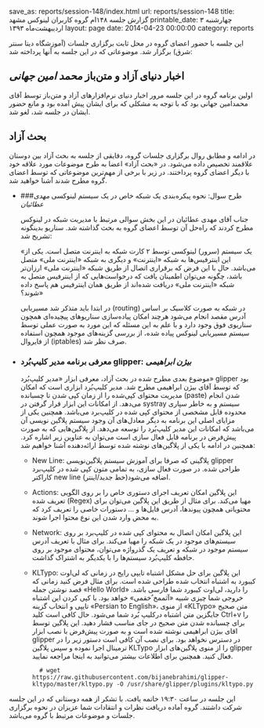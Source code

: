 save_as: reports/session-148/index.html
url: reports/session-148
title: گزارش جلسه ۱۴۸ام گروه کاربران لینوکس مشهد
printable_date: چهارشنبه ۳ اردیبهشت‌ماه ۱۳۹۳
layout: page
date: 2014-04-23 00:00:00
category: reports


این جلسه با حضور اعضای گروه در محل ثابت برگزاری جلسات (آموزشگاه دیتا سنتر شرق) برگزار شد. موضوعاتی که در این جلسه به آنها پرداخته شد:


<!--more-->



## اخبار دنیای آزاد و متن‌باز *محمد امین جهانی*

اولین برنامه گروه در این جلسه مرور اخبار دنیای نرم‌افزارهای آزاد و متن‌باز توسط آقای محمدامین جهانی بود که با توجه به مشکلی که برای ایشان پیش آمده بود و مانع حضور ایشان در جلسه شد، لغو شد.


## بحث آزاد

در ادامه و مطابق روال برگزاری جلسات گروه، دقایقی از جلسه به بحث آزاد بین دوستان علاقمند تخصیص داده می‌شود. در «بحث آزاد» اعضا به طرح موضوعات مورد علاقه خود با دیگر اعضای گروه پرداختند. در زیر با برخی از مهم‌ترین موضوعاتی که توسط اعضای گروه مطرح شدند آشنا خواهید شد.

  * ###طرح سوال: نحوه پیکره‌بندی یک شبکه خاص در یک سیستم لینوکسی *مهدی عطائیان*
      
      جناب آقای مهدی عطائیان در این بخش سوالی مرتبط با مدیریت شبکه در لینوکس مطرح کردند که راه‌حل آن توسط اعضای گروه به بحث گذاشته شد. سناریو بدینگونه تشریح شد:

      «یک سیستم (سرور) لینوکسی توسط ۲ کارت شبکه به اینترنت متصل است. یکی از این اینترفیس‌ها به شبکه «اینترنت» و دیگری به شبکه «اینترنت ملی» متصل می‌باشد. حال با این فرض که برقراری اتصال از طریق شبکه «اینترنت ملی» ارزان‌تر باشد، چگونه می‌توان اطمینان یافت که درخواست‌هایی که از اینترفیس متصل به شبکه «اینترنت ملی» دریافت شده‌اند از طریق همان اینترفیس هم پاسخ داده شوند؟»

      در ابتدا باید متذکر شد مسیر‌یابی (routing) در شبکه به صورت کلاسیک بر اساس آدرس مقصد انجام می‌شود هرچند امکان پیاده‌سازی سناریو‌های پیچیده‌ای همچون سناریوی فوق وجود دارد و با علم به این مسئله که این مورد به صورت عملی توسط سیستم مسیر‌یابی لینوکس پیاده شده، از بررسی گزینه‌های موجود همچون استفاده از فایروال (iptables) صرف نظر شد.

  * ### معرفی برنامه مدیر کلیپ‌بُرد glipper: *بیژن ابراهیمی*
      
    موضوع بعدی مطرح شده در بحث آزاد، معرفی ابزار «مدیر کلیپ‌بُرد» glipper بود که توسط آقای بیژن ابراهیمی مطرح شد. مدیر کلیپ‌بُرد ابزاری است که امکان مدیریت محتوای کپی‌شده را از زمان کپی شدن تا چسبانده (paste) شدن انجام می‌دهد. از امکانات این ابزار قرار گرفتن در systray سیستم و به خاطر سپاری محدوده قابل مشخصی از محتوای کپی شده در کلیپ‌برد می‌باشد. همچنین یکی از مزایای اصلی این برنامه به دیگر معادل‌های آن وجود سیستم پلاگین نویسی آن می‌باشد که امکانات این مدیر کلیپ‌بُرد را توسعه می‌دهد. از پلاگین‌هایی که به صورت پیش‌فرض در برنامه قابل فعال سازی است می‌توان به عناوین زیر اشاره کرد. همچنین در ادامه با یکی از پلاگین‌های نوشته شده توسط ارائه‌دهنده آشنا خواهیم شد:

    * New Line: پلاگینی که صرفا برای آموزش سیستم پلاگین‌نویسی glipper طراحی شده. در صورت فعال سازی، به تمامی متون کپی شده در کلیپ‌برد کاراکتر new line (خط جدید/اینتر)اضافه می‌شود.
    * Actions: این پلاگین امکان تعریف اجرای دستوری خاص را بر روی الگویی تعریف شده (Regex) مهیا می‌کند. برای مثال از طریق این پلاگین می‌توان برای محتویاتی همچون پیوند‌ها، آدرس فایل‌ها و ... دستورات خاصی را تعریف کرد که به محض وارد شدن این نوع محتوا اجرا شوند.
    * Network: این پلاگین امکان اتصال به محتوای کپی شده در کلیپ‌برد بر روی سیستم‌های موجود در یک شبکه را مهیا می‌کند. برای مثال با تعریف آدرس سیستم موجود در شبکه و تعریف یک گذرواژه می‌توان، محتوای موجود بر روی حافظه کلیپ‌بُرد سیستم‌ها را با یکدیگر به اشتراک گذاشت.
    * KLTypo: این پلاگین برای حل مشکل اشتباه تایپی رایج در زمانی که لی‌اوت کیبورد به اشتباه انتخاب شده طراحی شده است. برای مثال فرض کنید زمانی که قصد نوشتن جمله «Hello World» را دارید، لی‌اوت کیبورد شما فارسی باشد. خروجی شما چیزی شبیه «آثممخ ٌخقمی» خواهد بود. با کپی کردن این اشتباه تایپی و انتخاب گزینه «Persian to English»، از منوی «KLTypo» متن صحیح جایگزین متن اشتباه درکلیپ بُرد شما می‌شود. حال کافی است کلید Ctrl+v را برای چسبانده شدن متن صحیح در جای مناسب فشار دهید.
    این پلاگین توسط اقای بیژن ابراهیمی نوشته شده است و به صورت پیش‌فرض با نصب ابزار glipper در دسترس نخواهد بود. برای نصب آن کافی است دستور زیر را در ترمینال اجرا نموده و سپس پلاگین KLTypo را از منوی پلاگین‌های ابزار glipper فعال کنید. همچنین برای اطلاعات بیشتر می‌توانید به اینجا مراجعه نمایید.

            # wget https://raw.githubusercontent.com/bijanebrahimi/glipper-kltypo/master/kltypo.py -O /usr/share/glipper/plugins/kltypo.py

این جلسه در ساعت ۱۹:۳۰ خاتمه یافت. با تشکر از همه دوستانی که در این جلسه شرکت داشتند. گروه آماده دریافت نظرات و انتقادات شما عزیزان در نحوه برگزاری جلسات و موضوعات مرتبط با گروه می‌باشد.
